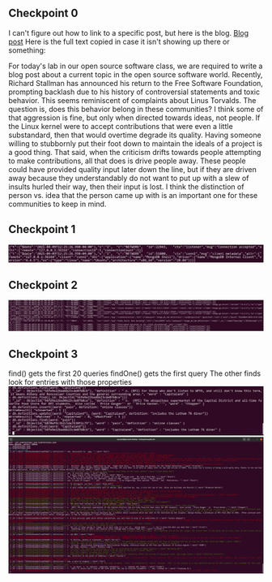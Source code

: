 ## Checkpoint 0

I can't figure out how to link to a specific post, but here is the blog.
[Blog post](https://rcos.io/projects/mackqian/ossminecraftmod/blog)
Here is the full text copied in case it isn't showing up there or something:

For today's lab in our open source software class, we are required to write a blog post about a current topic in the open source software world. Recently, Richard Stallman has announced his return to the Free Software Foundation, prompting backlash due to his history of controversial statements and toxic behavior. This seems reminiscent of complaints about Linus Torvalds. The question is, does this behavior belong in these communities? I think some of that aggression is fine, but only when directed towards ideas, not people. If the Linux kernel were to accept contributions that were even a little substandard, then that would overtime degrade its quality. Having someone willing to stubbornly put their foot down to maintain the ideals of a project is a good thing. That said, when the criticism drifts towards people attempting to make contributions, all that does is drive people away. These people could have provided quality input later down the line, but if they are driven away because they understandably do not want to put up with a slew of insults hurled their way, then their input is lost. I think the distinction of person vs. idea that the person came up with is an important one for these communities to keep in mind.

## Checkpoint 1

![Screenshot](screenshots/1.png)

## Checkpoint 2

![Screenshot](screenshots/2.png)

## Checkpoint 3

find() gets the first 20 queries
findOne() gets the first query
The other finds look for entries with those properties
![Screenshot](screenshots/3.png)
![Screenshot](screenshots/3-2.png)
